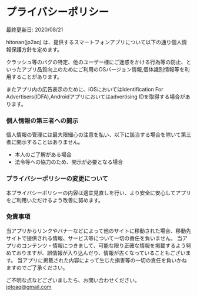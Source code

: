 # プライバシーポリシー

最終更新日: 2020/08/21  

hitonan(jp2aq) は、提供するスマートフォンアプリについて以下の通り個人情報保護方針を定めます。  

クラッシュ等のバグの特定、他のユーザー様にご迷惑をかける行為等の防止、といったアプリ品質向上のためにご利用のOSバージョン情報,個体識別情報等を利用することがあります。  

またアプリ内の広告表示のために、iOSにおいてはIdentification For Advertisers(IDFA),Androidアプリにおいてはadvertising IDを取得する場合があります。  

### 個人情報の第三者への開示

個人情報の管理には最大限細心の注意を払い、以下に該当する場合を除いて第三者に開示することはありません。  

- 本人のご了解がある場合  
- 法令等への協力のため、開示が必要となる場合  

### プライバシーポリシーの変更について
本プライバシーポリシーの内容は適宜見直しを行い、より安全に安心してアプリをご利用いただけるよう改善に努めます。  

### 免責事項
当アプリからリンクやバナーなどによって他のサイトに移動された場合、移動先サイトで提供される情報、サービス等について一切の責任を負いません。 当アプリのコンテンツ・情報につきまして、可能な限り正確な情報を掲載するよう努めておりますが、誤情報が入り込んだり、情報が古くなっていることもございます。 当アプリに掲載された内容によって生じた損害等の一切の責任を負いかねますのでご了承ください。  

ご不明な点などございましたら、お問い合わせください。  
jptoaq@gmail.com  
